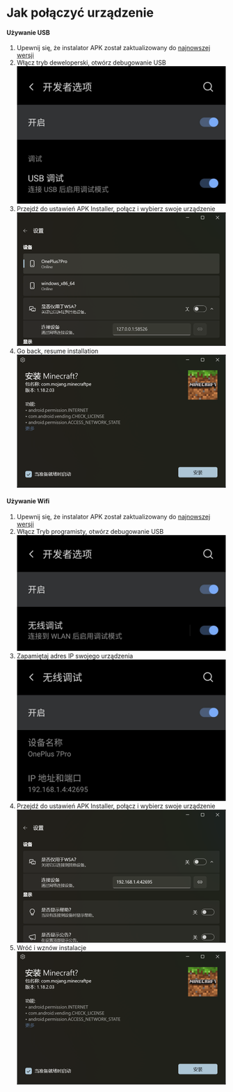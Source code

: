 # Jak połączyć urządzenie
#### Używanie USB
1. Upewnij się, że instalator APK został zaktualizowany do [najnowszej wersji](https://www.microsoft.com/store/productId/9P2JFQ43FPPG "APK Installer")
2. Włącz tryb deweloperski, otwórz debugowanie USB ![Tryb programistów](https://raw.githubusercontent.com/Paving-Base/APK-Installer/screenshots/Documents/Tutorials/How%20To%20Connect%20Device/Images/Screenshot_20221002-172252.jpg)
3. Przejdź do ustawień APK Installer, połącz i wybierz swoje urządzenie![Ustawienia ](https://raw.githubusercontent.com/Paving-Base/APK-Installer/screenshots/Documents/Tutorials/How%20To%20Connect%20Device/Images/Snipaste_2022-10-02_17-37-30.png)
4. Go back, resume installation ![Wznowić instalację](https://raw.githubusercontent.com/Paving-Base/APK-Installer/screenshots/Documents/Tutorials/How%20To%20Connect%20Device/Images/Snipaste_2022-10-02_17-34-04.png)
#### Używanie Wifi
1. Upewnij się, że instalator APK został zaktualizowany do [najnowszej wersji](https://www.microsoft.com/store/productId/9P2JFQ43FPPG "APK Installer")
2. Włącz Tryb programisty, otwórz debugowanie USB ![Tryb programistów](https://raw.githubusercontent.com/Paving-Base/APK-Installer/screenshots/Documents/Tutorials/How%20To%20Connect%20Device/Images/Screenshot_20221002-174001.jpg)
3. Zapamiętaj adres IP swojego urządzenia![Adres IP](https://raw.githubusercontent.com/Paving-Base/APK-Installer/screenshots/Documents/Tutorials/How%20To%20Connect%20Device/Images/Screenshot_20221002-174200.jpg)
3. Przejdź do ustawień APK Installer, połącz i wybierz swoje urządzenie![Ustawienia ](https://raw.githubusercontent.com/Paving-Base/APK-Installer/screenshots/Documents/Tutorials/How%20To%20Connect%20Device/Images/Snipaste_2022-10-02_17-46-28.png)
4. Wróć i wznów instalacje![Wznowić instalację](https://raw.githubusercontent.com/Paving-Base/APK-Installer/screenshots/Documents/Tutorials/How%20To%20Connect%20Device/Images/Snipaste_2022-10-02_17-34-04.png)
